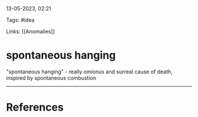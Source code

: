 13-05-2023, 02:21

Tags: #idea 

Links: [[Anomalies]]

# spontaneous hanging


"spontaneous hanging" - really omionus and surreal cause of death, inspired by spontaneous combustion


---
# References